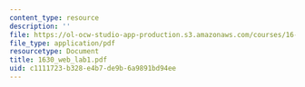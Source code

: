 ```yaml
---
content_type: resource
description: ''
file: https://ol-ocw-studio-app-production.s3.amazonaws.com/courses/16-30-estimation-and-control-of-aerospace-systems-spring-2004/c1111723b328e4b7de9b6a9891bd94ee_1630_web_lab1.pdf
file_type: application/pdf
resourcetype: Document
title: 1630_web_lab1.pdf
uid: c1111723-b328-e4b7-de9b-6a9891bd94ee
---
```

